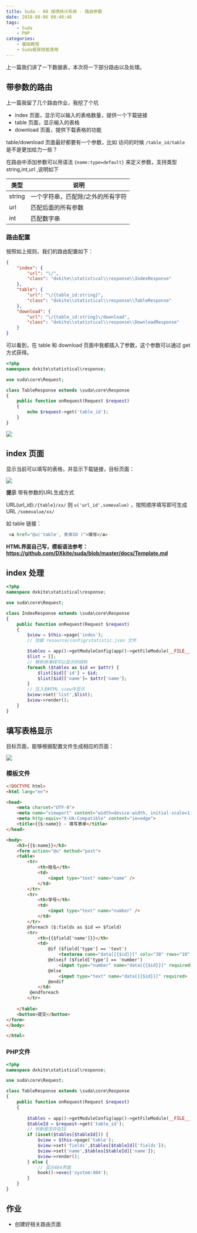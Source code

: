 ```yaml
---
title: Suda - 08 成绩统计系统 - 路由参数
date: 2018-08-06 08:40:48
tags:
    - Suda
    - PHP
categories:
    - 基础教程
    - Suda框架技能使用
---
```


上一篇我们讲了一下数据表，本次将一下部分路由以及处理。

<!-- more -->

## 带参数的路由

上一篇我留了几个路由作业，我挖了个坑

- index 页面，显示可以输入的表格数量，提供一个下载链接
- table 页面，显示输入的表格
- download 页面，提供下载表格的功能

table/download 页面最好都要有一个参数，比如 访问的时候 `/table_id/table` 是不是更加给力一些？

在路由中添加参数可以用语法 `{name:type=default}` 来定义参数，支持类型 string,int,url ,说明如下

| 类型 | 说明  |
|------|------|
| string | 一个字符串，匹配除/之外的所有字符 |
| url | 匹配后面的所有参数 |
| int | 匹配数字串 |

### 路由配置

按照如上规则，我们的路由配置如下：

```json
{
    "index": {
        "url": "\/",
        "class": "dxkite\\statistical\\response\\IndexResponse"
    },
    "table": {
        "url": "\/{table_id:string}",
        "class": "dxkite\\statistical\\response\\TableResponse"
    },
    "download": {
        "url": "\/{table_id:string}\/download",
        "class": "dxkite\\statistical\\response\\DownloadResponse"
    }
}
```

可以看到，在 table  和 download 页面中我都插入了参数，这个参数可以通过 get 方式获得。

```php
<?php
namespace dxkite\statistical\response;

use suda\core\Request;

class TableResponse extends \suda\core\Response
{
    public function onRequest(Request $request)
    {
        echo $request->get('table_id');  
    }
}

```

![](suda-results-statistical-router/1.png)


## index 页面

显示当前可以填写的表格，并显示下载链接，目标页面：

![](suda-results-statistical-router/2.png)

**提示** 带有参数的URL生成方式

URL(url_id):`/{table}/xx/`  则 `u('url_id',somevalue)` ，按照顺序填写即可生成URL `/somevalue/xx/`
  
如 table 链接： 

```html
 <a href="@u('table', 表单ID )">填写</a>
```
**HTML界面自己写，模板语法参考：https://github.com/DXkite/suda/blob/master/docs/Template.md**

## index 处理

```php
<?php
namespace dxkite\statistical\response;

use suda\core\Request;

class IndexResponse extends \suda\core\Response
{
    public function onRequest(Request $request)
    {
        $view = $this->page('index');
        // 加载 resource/config/statistic.json 文件

        $tables = app()->getModuleConfig(app()->getFileModule(__FILE__),'statistic');
        $list = [];
        // 解析拼凑成可以显示的结构
        foreach ($tables as $id => $attr) {
            $list[$id]['id'] = $id;
            $list[$id]['name']= $attr['name'];
        }
        // 压入到HTML view中显示
        $view->set('list',$list);
        $view->render();
    }
}
```

## 填写表格显示

目标页面，能够根据配置文件生成相应的页面：

![](suda-results-statistical-router/3.png)

### 模板文件

```html
<!DOCTYPE html>
<html lang="en">

<head>
    <meta charset="UTF-8">
    <meta name="viewport" content="width=device-width, initial-scale=1.0">
    <meta http-equiv="X-UA-Compatible" content="ie=edge">
    <title>{{$:name}} - 填写表单</title>
</head>

<body>
    <h3>{{$:name}}</h3>
    <form action="@u" method="post">
    <table>
        <tr>
            <th>姓名</th>
            <td>
                <input type="text" name="name" />
            </td>
        </tr>
        <tr>
            <th>学号</th>
            <td>
                <input type="text" name="number" />
            </td>
        </tr>
        @foreach ($:fields as $id => $field) 
        <tr>
            <th>{{$field['name']}}</th>
            <td>
                @if ($field['type'] == 'text')
                    <textarea name="data[{{$id}}]" cols="30" rows="10" required></textarea>
                @elseif ($field['type'] == 'number')
                    <input type="number" name="data[{{$id}}]" required> 
                @else
                    <input type="text" name="data[{{$id}}]" required> 
                @endif
            </td>
         @endforeach
        </tr>
        
    </table>
    <button>提交</button>
</form>
</body>

</html>
```

### PHP文件


```php
<?php
namespace dxkite\statistical\response;

use suda\core\Request;

class TableResponse extends \suda\core\Response
{
    public function onRequest(Request $request)
    {
        
        $tables = app()->getModuleConfig(app()->getFileModule(__FILE__), 'statistic');
        $tableId = $request->get('table_id');
        // 判断是否存在ID
        if (isset($tables[$tableId])) {
            $view = $this->page('table');
            $view->set('fields',$tables[$tableId]['fields']);
            $view->set('name',$tables[$tableId]['name']);
            $view->render();
        } else {
            // 显示404界面
            hook()->exec('system:404');
        }
    }
}
```

## 作业

- 创建好相关路由页面
